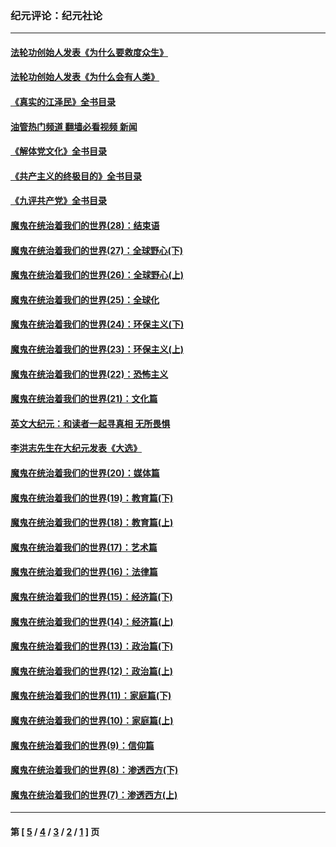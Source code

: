 ### 纪元评论：纪元社论
---
#### [法轮功创始人发表《为什么要救度众生》](../../pages/nsc422/n13975246.md?07050330) 
#### [法轮功创始人发表《为什么会有人类》](../../pages/nsc422/n13912117.md?07050330) 
#### [《真实的江泽民》全书目录](../../pages/nsc422/n13721399.md?07050330) 
#### [油管热门频道 翻墙必看视频 新闻](ok?07050330)
#### [《解体党文化》全书目录](../../pages/nsc422/n13721157.md?07050330) 
#### [《共产主义的终极目的》全书目录](../../pages/nsc422/n13721048.md?07050330) 
#### [《九评共产党》全书目录](../../pages/nsc422/n13708085.md?07050330) 
#### [魔鬼在统治着我们的世界(28)：结束语](../../pages/nsc422/n10936246.md?07050330) 
#### [魔鬼在统治着我们的世界(27)：全球野心(下)](../../pages/nsc422/n10928319.md?07050330) 
#### [魔鬼在统治着我们的世界(26)：全球野心(上)](../../pages/nsc422/n10900318.md?07050330) 
#### [魔鬼在统治着我们的世界(25)：全球化](../../pages/nsc422/n10788205.md?07050330) 
#### [魔鬼在统治着我们的世界(24)：环保主义(下)](../../pages/nsc422/n10695307.md?07050330) 
#### [魔鬼在统治着我们的世界(23)：环保主义(上)](../../pages/nsc422/n10688613.md?07050330) 
#### [魔鬼在统治着我们的世界(22)：恐怖主义](../../pages/nsc422/n10614727.md?07050330) 
#### [魔鬼在统治着我们的世界(21)：文化篇](../../pages/nsc422/n10597706.md?07050330) 
#### [英文大纪元：和读者一起寻真相 无所畏惧](../../pages/nsc422/n12542027.md?07050330) 
#### [李洪志先生在大纪元发表《大选》](../../pages/nsc422/n12534746.md?07050330) 
#### [魔鬼在统治着我们的世界(20)：媒体篇](../../pages/nsc422/n10586579.md?07050330) 
#### [魔鬼在统治着我们的世界(19)：教育篇(下)](../../pages/nsc422/n10564808.md?07050330) 
#### [魔鬼在统治着我们的世界(18)：教育篇(上)](../../pages/nsc422/n10526970.md?07050330) 
#### [魔鬼在统治着我们的世界(17)：艺术篇](../../pages/nsc422/n10499093.md?07050330) 
#### [魔鬼在统治着我们的世界(16)：法律篇](../../pages/nsc422/n10485969.md?07050330) 
#### [魔鬼在统治着我们的世界(15)：经济篇(下)](../../pages/nsc422/n10469975.md?07050330) 
#### [魔鬼在统治着我们的世界(14)：经济篇(上)](../../pages/nsc422/n10457370.md?07050330) 
#### [魔鬼在统治着我们的世界(13)：政治篇(下)](../../pages/nsc422/n10448270.md?07050330) 
#### [魔鬼在统治着我们的世界(12)：政治篇(上)](../../pages/nsc422/n10444576.md?07050330) 
#### [魔鬼在统治着我们的世界(11)：家庭篇(下)](../../pages/nsc422/n10440961.md?07050330) 
#### [魔鬼在统治着我们的世界(10)：家庭篇(上)](../../pages/nsc422/n10435448.md?07050330) 
#### [魔鬼在统治着我们的世界(9)：信仰篇](../../pages/nsc422/n10432159.md?07050330) 
#### [魔鬼在统治着我们的世界(8)：渗透西方(下)](../../pages/nsc422/n10429603.md?07050330) 
#### [魔鬼在统治着我们的世界(7)：渗透西方(上)](../../pages/nsc422/n10426013.md?07050330) 

---
#### 第 [ [5](./5.md?07050330) / [4](./4.md?07050330) / [3](./3.md?07050330) / [2](./2.md?07050330) / [1](./1.md?07050330) ] 页
